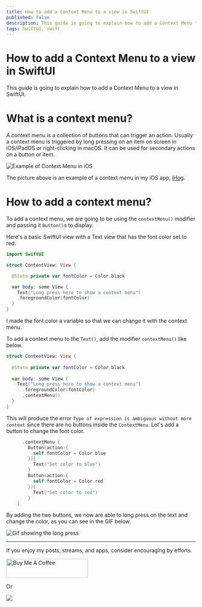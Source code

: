 ```yaml
---
title: How to add a Context Menu to a view in SwiftUI
published: false
description: This guide is going to explain how to add a Context Menu to a view in SwiftUI.
tags: SwiftUI, swift
---
```


# How to add a Context Menu to a view in SwiftUI

This guide is going to explain how to add a Context Menu to a view in SwiftUI.

# What is a context menu?

A context menu is a collection of buttons that can trigger an action. Usually a context menu is triggered by long pressing on an item on screen in iOS/iPadOS or right-clicking in macOS. It can be used for secondary actions on a button or item.

![Example of Context Menu in iOS](https://github.com/maeganjwilson/swiftui-examples/blob/master/contextmenu/images/example-1.png?raw=true)

The picture above is an example of a context menu in my iOS app, [iHog](https://ihogapp.com/).


# How to add a context menu?

To add a context menu, we are going to be using the `contextMenu()` modifier and passing it `Button()`s to display.

Here's a basic SwiftUI view with a Text view that has the font color set to red.

```swift
import SwiftUI

struct ContentView: View {

  @State private var fontColor = Color.black

  var body: some View {
    Text("Long press here to show a context menu")
    .foregroundColor(fontColor)
  }
}
```

I made the font color a variable so that we can change it with the context menu.


To add a context menu to the `Text()`, add the modifier `contextMenu()` like below.

```swift
struct ContentView: View {
  
  @State private var fontColor = Color.black
  
  var body: some View {
    Text("Long press here to show a context menu")
      .foregroundColor(fontColor)
      .contextMenu()
  }
}
```

This will produce the error `Type of expression is ambiguous without more context` since there are no buttons inside the `ContextMenu`. Let's add a button to change the font color.

```swift
      .contextMenu {
        Button(action:{
          self.fontColor = Color.blue
        }){
          Text("Set color to blue")
        }
        Button(action:{
          self.fontColor = Color.red
        }){
          Text("Set color to red")
        }
    }
```

By adding the two buttons, we now are able to long press on the text and change the color, as you can see in the GIF below.

![Gif showing the long press](https://github.com/maeganjwilson/swiftui-examples/blob/master/contextmenu/images/example-2.gif?raw=true)



---

If you enjoy my posts, streams, and apps, consider encouraging by efforts.

<a href="https://www.buymeacoffee.com/appsbymw" target="_blank"><img src="https://cdn.buymeacoffee.com/buttons/arial-blue.png" alt="Buy Me A Coffee" style="height: 51px !important;width: 217px !important;" ></a>

Or

[![](https://github.com/maeganjwilson/appsbymwblog/blob/master/static/images/patron.png?raw=true)](https://www.patreon.com/appsbymw)